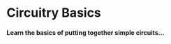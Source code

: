<!--
Title: Circuitry Basics
Summary: This document was used to promote the event on the blog.
Author: G. L. Clark, II
Date Created: February 16, 11:15
Date Modified:{{ file.mtime }}
Filename: circuitry-basics.md
-->

# Circuitry Basics

#### Learn the basics of putting together simple circuits...